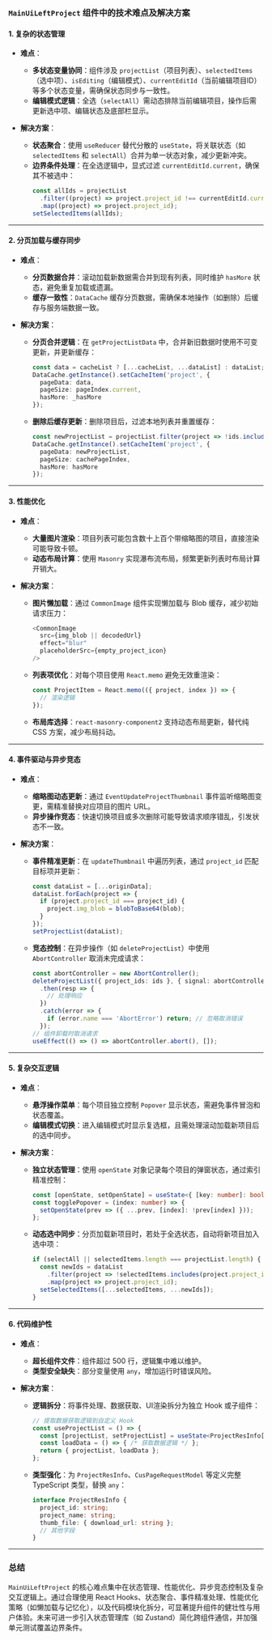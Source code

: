 ### `MainUiLeftProject` 组件中的技术难点及解决方案

#### 1. **复杂的状态管理**
- **难点**：
  - **多状态变量协同**：组件涉及 `projectList`（项目列表）、`selectedItems`（选中项）、`isEditing`（编辑模式）、`currentEditId`（当前编辑项目ID）等多个状态变量，需确保状态同步与一致性。
  - **编辑模式逻辑**：全选（`selectAll`）需动态排除当前编辑项目，操作后需更新选中项、编辑状态及底部栏显示。
  
- **解决方案**：
  - **状态聚合**：使用 `useReducer` 替代分散的 `useState`，将关联状态（如 `selectedItems` 和 `selectAll`）合并为单一状态对象，减少更新冲突。
  - **边界条件处理**：在全选逻辑中，显式过滤 `currentEditId.current`，确保其不被选中：
    ```typescript
    const allIds = projectList
      .filter((project) => project.project_id !== currentEditId.current)
      .map((project) => project.project_id);
    setSelectedItems(allIds);
    ```

---

#### 2. **分页加载与缓存同步**
- **难点**：
  - **分页数据合并**：滚动加载新数据需合并到现有列表，同时维护 `hasMore` 状态，避免重复加载或遗漏。
  - **缓存一致性**：`DataCache` 缓存分页数据，需确保本地操作（如删除）后缓存与服务端数据一致。

- **解决方案**：
  - **分页合并逻辑**：在 `getProjectListData` 中，合并新旧数据时使用不可变更新，并更新缓存：
    ```typescript
    const data = cacheList ? [...cacheList, ...dataList] : dataList;
    DataCache.getInstance().setCacheItem('project', { 
      pageData: data, 
      pageSize: pageIndex.current, 
      hasMore: _hasMore 
    });
    ```
  - **删除后缓存更新**：删除项目后，过滤本地列表并重置缓存：
    ```typescript
    const newProjectList = projectList.filter(project => !ids.includes(project.project_id));
    DataCache.getInstance().setCacheItem('project', { 
      pageData: newProjectList, 
      pageSize: cachePageIndex, 
      hasMore: hasMore 
    });
    ```

---

#### 3. **性能优化**
- **难点**：
  - **大量图片渲染**：项目列表可能包含数十上百个带缩略图的项目，直接渲染可能导致卡顿。
  - **动态布局计算**：使用 `Masonry` 实现瀑布流布局，频繁更新列表时布局计算开销大。

- **解决方案**：
  - **图片懒加载**：通过 `CommonImage` 组件实现懒加载与 Blob 缓存，减少初始请求压力：
    ```typescript
    <CommonImage 
      src={img_blob || decodedUrl} 
      effect="blur" 
      placeholderSrc={empty_project_icon} 
    />
    ```
  - **列表项优化**：对每个项目使用 `React.memo` 避免无效重渲染：
    ```typescript
    const ProjectItem = React.memo(({ project, index }) => {
      // 渲染逻辑
    });
    ```
  - **布局库选择**：`react-masonry-component2` 支持动态布局更新，替代纯 CSS 方案，减少布局抖动。

---

#### 4. **事件驱动与异步竞态**
- **难点**：
  - **缩略图动态更新**：通过 `EventUpdateProjectThumbnail` 事件监听缩略图变更，需精准替换对应项目的图片 URL。
  - **异步操作竞态**：快速切换项目或多次删除可能导致请求顺序错乱，引发状态不一致。

- **解决方案**：
  - **事件精准更新**：在 `updateThumbnail` 中遍历列表，通过 `project_id` 匹配目标项并更新：
    ```typescript
    const dataList = [...originData];
    dataList.forEach(project => {
      if (project.project_id === project_id) {
        project.img_blob = blobToBase64(blob);
      }
    });
    setProjectList(dataList);
    ```
  - **竞态控制**：在异步操作（如 `deleteProjectList`）中使用 `AbortController` 取消未完成请求：
    ```typescript
    const abortController = new AbortController();
    deleteProjectList({ project_ids: ids }, { signal: abortController.signal })
      .then(resp => {
        // 处理响应
      })
      .catch(error => {
        if (error.name === 'AbortError') return; // 忽略取消错误
      });
    // 组件卸载时取消请求
    useEffect(() => () => abortController.abort(), []);
    ```

---

#### 5. **复杂交互逻辑**
- **难点**：
  - **悬浮操作菜单**：每个项目独立控制 `Popover` 显示状态，需避免事件冒泡和状态覆盖。
  - **编辑模式切换**：进入编辑模式时显示复选框，且需处理滚动加载新项目后的选中同步。

- **解决方案**：
  - **独立状态管理**：使用 `openState` 对象记录每个项目的弹窗状态，通过索引精准控制：
    ```typescript
    const [openState, setOpenState] = useState<{ [key: number]: boolean }>({});
    const togglePopover = (index: number) => {
      setOpenState(prev => ({ ...prev, [index]: !prev[index] }));
    };
    ```
  - **动态选中同步**：分页加载新项目时，若处于全选状态，自动将新项目加入选中项：
    ```typescript
    if (selectAll || selectedItems.length === projectList.length) {
      const newIds = dataList
        .filter(project => !selectedItems.includes(project.project_id))
        .map(project => project.project_id);
      setSelectedItems([...selectedItems, ...newIds]);
    }
    ```

---

#### 6. **代码维护性**
- **难点**：
  - **超长组件文件**：组件超过 500 行，逻辑集中难以维护。
  - **类型安全缺失**：部分变量使用 `any`，增加运行时错误风险。

- **解决方案**：
  - **逻辑拆分**：将事件处理、数据获取、UI渲染拆分为独立 Hook 或子组件：
    ```typescript
    // 提取数据获取逻辑到自定义 Hook
    const useProjectList = () => {
      const [projectList, setProjectList] = useState<ProjectResInfo[]>([]);
      const loadData = () => { /* 获取数据逻辑 */ };
      return { projectList, loadData };
    };
    ```
  - **类型强化**：为 `ProjectResInfo`、`CusPageRequestModel` 等定义完整 TypeScript 类型，替换 `any`：
    ```typescript
    interface ProjectResInfo {
      project_id: string;
      project_name: string;
      thumb_file: { download_url: string };
      // 其他字段
    }
    ```

---

### 总结
`MainUiLeftProject` 的核心难点集中在状态管理、性能优化、异步竞态控制及复杂交互逻辑上。通过合理使用 React Hooks、状态聚合、事件精准处理、性能优化策略（如懒加载与记忆化），以及代码模块化拆分，可显著提升组件的健壮性与用户体验。未来可进一步引入状态管理库（如 Zustand）简化跨组件通信，并加强单元测试覆盖边界条件。
